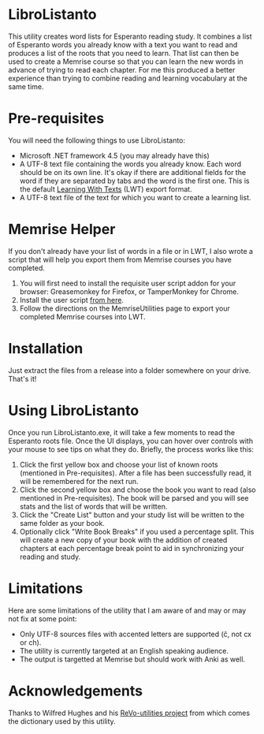 # LibroListanto
This utility creates word lists for Esperanto reading study. It combines a list of Esperanto words you already know with a text you want to read and produces a list of the roots that you need to learn. That list can then be used to create a Memrise course so that you can learn the new words in advance of trying to read each chapter. For me this produced a better experience than trying to combine reading and learning vocabulary at the same time.

# Pre-requisites
You will need the following things to use LibroListanto:
- Microsoft .NET framework 4.5 (you may already have this)
- A UTF-8 text file containing the words you already know. Each word should be on its own line. It's okay if there are additional fields for the word if they are separated by tabs and the word is the first one. This is the default [Learning With Texts](http://www.lwtfi3m.co/lwt/) (LWT) export format.
- A UTF-8 text file of the text for which you want to create a learning list.

# Memrise Helper
If you don't already have your list of words in a file or in LWT, I also wrote a script that will help you export them from Memrise courses you have completed. 

1. You will first need to install the requisite user script addon for your browser: Greasemonkey for Firefox, or TamperMonkey for Chrome. 
1. Install the user script [from here](https://github.com/scytalezero/MemriseUtilities).
1. Follow the directions on the MemriseUtilities page to export your completed Memrise courses into LWT.

# Installation
Just extract the files from a release into a folder somewhere on your drive. That's it!

# Using LibroListanto
Once you run LibroListanto.exe, it will take a few moments to read the Esperanto roots file. Once the UI displays, you can hover over controls with your mouse to see tips on what they do. Briefly, the process works like this:

1. Click the first yellow box and choose your list of known roots (mentioned in Pre-requisites). After a file has been successfully read, it will be remembered for the next run.
2. Click the second yellow box and choose the book you want to read (also mentioned in Pre-requisites). The book will be parsed and you will see stats and the list of words that will be written.
3. Click the "Create List" button and your study list will be written to the same folder as your book.
4. Optionally click "Write Book Breaks" if you used a percentage split. This will create a new copy of your book with the addition of created chapters at each percentage break point to aid in synchronizing your reading and study.

# Limitations
Here are some limitations of the utility that I am aware of and may or may not fix at some point:
- Only UTF-8 sources files with accented letters are supported (ĉ, not cx or ch).
- The utility is currently targeted at an English speaking audience.
- The output is targetted at Memrise but should work with Anki as well.

# Acknowledgements
Thanks to Wilfred Hughes and his [ReVo-utilities project](https://github.com/Wilfred/ReVo-utilities) from which comes the dictionary used by this utility.
